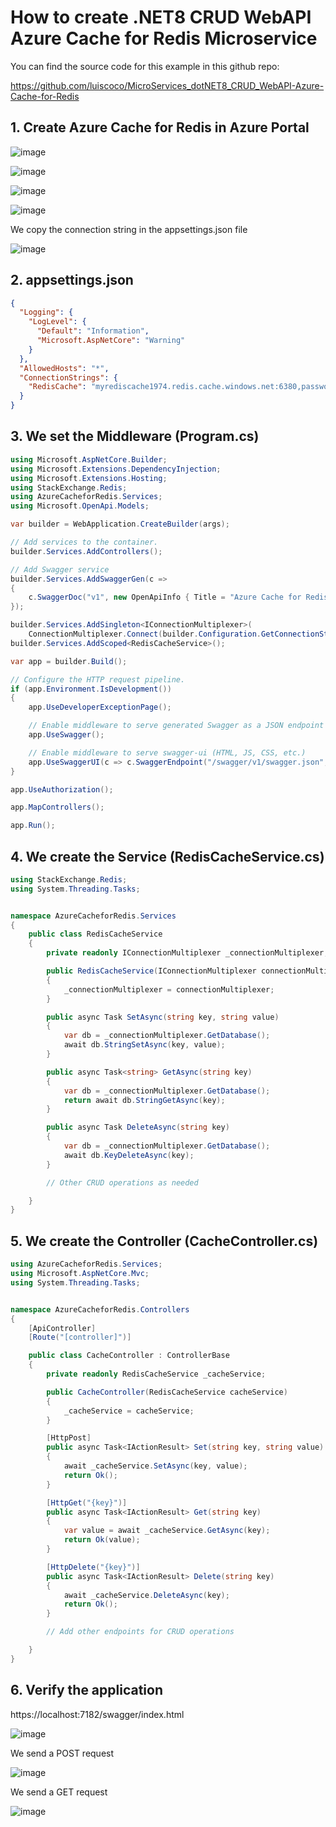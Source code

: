 # How to create .NET8 CRUD WebAPI Azure Cache for Redis Microservice

You can find the source code for this example in this github repo: 

https://github.com/luiscoco/MicroServices_dotNET8_CRUD_WebAPI-Azure-Cache-for-Redis

## 1. Create Azure Cache for Redis in Azure Portal

![image](https://github.com/luiscoco/MicroServices_dotNET8_CRUD_WebAPI-Azure-Cache-for-Redis/assets/32194879/479cab26-7920-4db1-8fc8-e4d4e541c560)

![image](https://github.com/luiscoco/MicroServices_dotNET8_CRUD_WebAPI-Azure-Cache-for-Redis/assets/32194879/6cc2b540-dd44-4f95-b87a-ed6a41c17e72)

![image](https://github.com/luiscoco/MicroServices_dotNET8_CRUD_WebAPI-Azure-Cache-for-Redis/assets/32194879/81ad7c2c-06a1-4daf-a8b9-fd6d3369a748)

![image](https://github.com/luiscoco/MicroServices_dotNET8_CRUD_WebAPI-Azure-Cache-for-Redis/assets/32194879/efe6002b-825d-4132-a05a-baf93c11acdd)

We copy the connection string in the appsettings.json file

![image](https://github.com/luiscoco/MicroServices_dotNET8_CRUD_WebAPI-Azure-Cache-for-Redis/assets/32194879/a6633def-517f-41b5-abba-6abe3ac6fa80)

## 2. appsettings.json

```json
{
  "Logging": {
    "LogLevel": {
      "Default": "Information",
      "Microsoft.AspNetCore": "Warning"
    }
  },
  "AllowedHosts": "*",
  "ConnectionStrings": {
    "RedisCache": "myrediscache1974.redis.cache.windows.net:6380,password=vFuzCF5i81hLvJmmvCPTBnaoN17HMYJCyAzCaHzbkb0=,ssl=True,abortConnect=False"
  }
}
```

## 3. We set the Middleware (Program.cs)

```csharp
using Microsoft.AspNetCore.Builder;
using Microsoft.Extensions.DependencyInjection;
using Microsoft.Extensions.Hosting;
using StackExchange.Redis;
using AzureCacheforRedis.Services;
using Microsoft.OpenApi.Models;

var builder = WebApplication.CreateBuilder(args);

// Add services to the container.
builder.Services.AddControllers();

// Add Swagger service
builder.Services.AddSwaggerGen(c =>
{
    c.SwaggerDoc("v1", new OpenApiInfo { Title = "Azure Cache for Redis API", Version = "v1" });
});

builder.Services.AddSingleton<IConnectionMultiplexer>(
    ConnectionMultiplexer.Connect(builder.Configuration.GetConnectionString("RedisCache")));
builder.Services.AddScoped<RedisCacheService>();

var app = builder.Build();

// Configure the HTTP request pipeline.
if (app.Environment.IsDevelopment())
{
    app.UseDeveloperExceptionPage();

    // Enable middleware to serve generated Swagger as a JSON endpoint
    app.UseSwagger();

    // Enable middleware to serve swagger-ui (HTML, JS, CSS, etc.)
    app.UseSwaggerUI(c => c.SwaggerEndpoint("/swagger/v1/swagger.json", "Azure Cache for Redis API V1"));
}

app.UseAuthorization();

app.MapControllers();

app.Run();
```

## 4. We create the Service (RedisCacheService.cs)

```csharp
using StackExchange.Redis;
using System.Threading.Tasks;


namespace AzureCacheforRedis.Services
{
    public class RedisCacheService
    {
        private readonly IConnectionMultiplexer _connectionMultiplexer;

        public RedisCacheService(IConnectionMultiplexer connectionMultiplexer)
        {
            _connectionMultiplexer = connectionMultiplexer;
        }

        public async Task SetAsync(string key, string value)
        {
            var db = _connectionMultiplexer.GetDatabase();
            await db.StringSetAsync(key, value);
        }

        public async Task<string> GetAsync(string key)
        {
            var db = _connectionMultiplexer.GetDatabase();
            return await db.StringGetAsync(key);
        }

        public async Task DeleteAsync(string key)
        {
            var db = _connectionMultiplexer.GetDatabase();
            await db.KeyDeleteAsync(key);
        }

        // Other CRUD operations as needed

    }
}
```

## 5. We create the Controller (CacheController.cs)

```csharp
using AzureCacheforRedis.Services;
using Microsoft.AspNetCore.Mvc;
using System.Threading.Tasks;


namespace AzureCacheforRedis.Controllers
{
    [ApiController]
    [Route("[controller]")]

    public class CacheController : ControllerBase
    {
        private readonly RedisCacheService _cacheService;

        public CacheController(RedisCacheService cacheService)
        {
            _cacheService = cacheService;
        }

        [HttpPost]
        public async Task<IActionResult> Set(string key, string value)
        {
            await _cacheService.SetAsync(key, value);
            return Ok();
        }

        [HttpGet("{key}")]
        public async Task<IActionResult> Get(string key)
        {
            var value = await _cacheService.GetAsync(key);
            return Ok(value);
        }

        [HttpDelete("{key}")]
        public async Task<IActionResult> Delete(string key)
        {
            await _cacheService.DeleteAsync(key);
            return Ok();
        }

        // Add other endpoints for CRUD operations

    }
}
```

## 6. Verify the application

https://localhost:7182/swagger/index.html

![image](https://github.com/luiscoco/MicroServices_dotNET8_CRUD_WebAPI-Azure-Cache-for-Redis/assets/32194879/e4908e38-a9c8-4414-9ce5-b73c99dbb9f5)

We send a POST request

![image](https://github.com/luiscoco/MicroServices_dotNET8_CRUD_WebAPI-Azure-Cache-for-Redis/assets/32194879/d3fd3fbc-7faa-43fb-b8a5-2d7c26c8c234)

We send a GET request

![image](https://github.com/luiscoco/MicroServices_dotNET8_CRUD_WebAPI-Azure-Cache-for-Redis/assets/32194879/3e603593-77a1-4389-9e5b-da7c06dbc27d)






